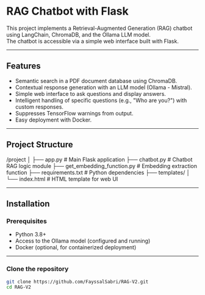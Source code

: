 # RAG Chatbot with Flask

This project implements a Retrieval-Augmented Generation (RAG) chatbot using LangChain, ChromaDB, and the Ollama LLM model.  
The chatbot is accessible via a simple web interface built with Flask.

---

## Features

- Semantic search in a PDF document database using ChromaDB.  
- Contextual response generation with an LLM model (Ollama - Mistral).  
- Simple web interface to ask questions and display answers.  
- Intelligent handling of specific questions (e.g., "Who are you?") with custom responses.  
- Suppresses TensorFlow warnings from output.  
- Easy deployment with Docker.

---

## Project Structure

/project
│
├── app.py # Main Flask application
├── chatbot.py # Chatbot RAG logic module
├── get_embedding_function.py # Embedding extraction function
├── requirements.txt # Python dependencies
├── templates/
│ └── index.html # HTML template for web UI



---

## Installation

### Prerequisites

- Python 3.8+  
- Access to the Ollama model (configured and running)  
- Docker (optional, for containerized deployment)

---

### Clone the repository

```bash
git clone https://github.com/FayssalSabri/RAG-V2.git
cd RAG-V2


